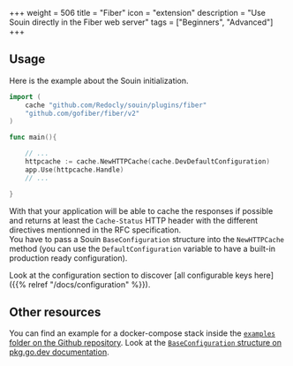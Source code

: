 +++
weight = 506
title = "Fiber"
icon = "extension"
description = "Use Souin directly in the Fiber web server"
tags = ["Beginners", "Advanced"]
+++

## Usage
Here is the example about the Souin initialization.
```go
import (
	cache "github.com/Redocly/souin/plugins/fiber"
	"github.com/gofiber/fiber/v2"
)

func main(){

    // ...
	httpcache := cache.NewHTTPCache(cache.DevDefaultConfiguration)
	app.Use(httpcache.Handle)
    // ...

}
```
With that your application will be able to cache the responses if possible and returns at least the `Cache-Status` HTTP header with the different directives mentionned in the RFC specification.  
You have to pass a Souin `BaseConfiguration` structure into the `NewHTTPCache` method (you can use the `DefaultConfiguration` variable to have a built-in production ready configuration).  

Look at the configuration section to discover [all configurable keys here]({{% relref "/docs/configuration" %}}).

Other resources
---------------
You can find an example for a docker-compose stack inside the [`examples` folder on the Github repository](https://github.com/Redocly/souin/tree/master/plugins/fiber/examples).
Look at the [`BaseConfiguration` structure on pkg.go.dev documentation](https://pkg.go.dev/github.com/Redocly/souin/pkg/middleware#BaseConfiguration).
